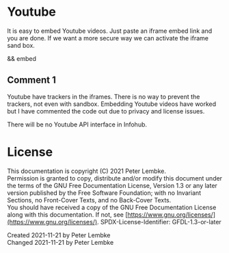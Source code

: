 # Youtube
It is easy to embed Youtube videos. Just paste an iframe embed link and you are done.
If we want a more secure way we can activate the iframe sand box.

&& embed

## Comment 1
Youtube have trackers in the iframes. There is no way to prevent the trackers, not even with sandbox. 
Embedding Youtube videos have worked but I have commented the code out due to privacy and license issues.

There will be no Youtube API interface in Infohub.

# License
This documentation is copyright (C) 2021 Peter Lembke.  
Permission is granted to copy, distribute and/or modify this document under the terms of the GNU Free Documentation License, Version 1.3 or any later version published by the Free Software Foundation; with no Invariant Sections, no Front-Cover Texts, and no Back-Cover Texts.  
You should have received a copy of the GNU Free Documentation License along with this documentation. If not, see [https://www.gnu.org/licenses/](https://www.gnu.org/licenses/).  SPDX-License-Identifier: GFDL-1.3-or-later

Created 2021-11-21 by Peter Lembke  
Changed 2021-11-21 by Peter Lembke  
